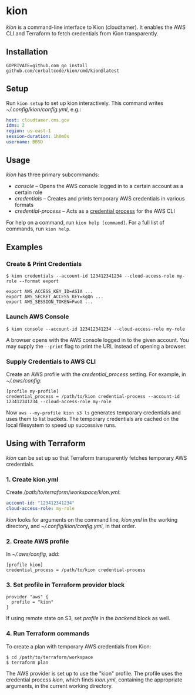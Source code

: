 # kion

_kion_ is a command-line interface to Kion (cloudtamer). It enables the AWS CLI and Terraform to fetch credentials from Kion transparently.

## Installation

```
GOPRIVATE=github.com go install github.com/corbaltcode/kion/cmd/kion@latest
```

## Setup

Run `kion setup` to set up kion interactively. This command writes _~/.config/kion/config.yml_, e.g.:

```yaml
host: cloudtamer.cms.gov
idms: 2
region: us-east-1
session-duration: 1h0m0s
username: BBSD 
```

## Usage

_kion_ has three primary subcommands:

- _console_ – Opens the AWS console logged in to a certain account as a certain role
- _credentials_ – Creates and prints temporary AWS credentials in various formats
- _credential-process_ – Acts as a [credential process](https://docs.aws.amazon.com/cli/latest/userguide/cli-configure-sourcing-external.html) for the AWS CLI

For help on a command, run `kion help [command]`. For a full list of commands, run `kion help`.

## Examples

### Create & Print Credentials

```
$ kion credentials --account-id 123412341234 --cloud-access-role my-role --format export

export AWS_ACCESS_KEY_ID=ASIA ...
export AWS_SECRET_ACCESS_KEY=kgQn ...
export AWS_SESSION_TOKEN=FwoG ...
```

### Launch AWS Console

```
$ kion console --account-id 123412341234 --cloud-access-role my-role
```

A browser opens with the AWS console logged in to the given account. You may supply the `--print` flag to print the URL instead of opening a browser.


### Supply Credentials to AWS CLI

Create an AWS profile with the _credential\_process_ setting. For example, in _~/.aws/config_:

```
[profile my-profile]
credential_process = /path/to/kion credential-process --account-id 123412341234 --cloud-access-role my-role
```

Now `aws --my-profile kion s3 ls` generates temporary credentials and uses them to list buckets. The temporary credentials are cached on the local filesystem to speed up successive runs.

## Using with Terraform

_kion_ can be set up so that Terraform transparently fetches temporary AWS credentials.

### 1. Create kion.yml

Create _/path/to/terraform/workspace/kion.yml_:

```yaml
account-id: "123412341234"
cloud-access-role: my-role
```

_kion_ looks for arguments on the command line, _kion.yml_ in the working directory, and _~/.config/kion/config.yml_, in that order.


### 2. Create AWS profile

In _~/.aws/config_, add:

```
[profile kion]
credential_process = /path/to/kion credential-process
```

### 3. Set profile in Terraform provider block

```hcl
provider "aws" {
  profile = "kion"
}
```

If using remote state on S3, set _profile_ in the _backend_ block as well.

### 4. Run Terraform commands

To create a plan with temporary AWS credentials from Kion:

```
$ cd /path/to/terraform/workspace
$ terraform plan
```

The AWS provider is set up to use the "kion" profile. The profile uses the credential process _kion_, which finds _kion.yml_, containing the appropriate arguments, in the current working directory. 